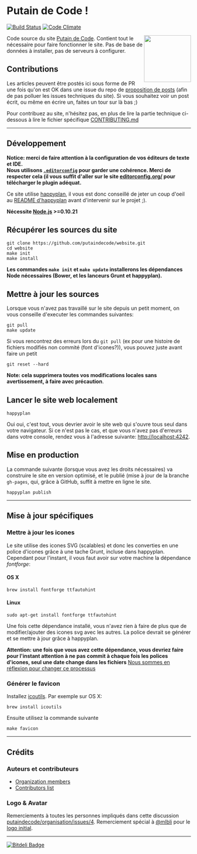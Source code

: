 # Putain de Code !


[![Build Status](https://travis-ci.org/putaindecode/website.png?branch=master)](https://travis-ci.org/putaindecode/website)
[![Code Climate](https://codeclimate.com/github/putaindecode/website.png)](https://codeclimate.com/github/putaindecode/website)

<img align="right" alt="" src="https://raw.github.com/putaindecode/website/master/src/assets/_images/p!-logo--no-bubble-512--trim.png" width="128">

Code source du site [Putain de Code](http://putaindecode.fr/).
Contient tout le nécessaire pour faire fonctionner le site.
Pas de base de données à installer, pas de serveurs à configurer.

## Contributions

Les articles peuvent être postés ici sous forme de PR une fois qu'on est OK dans une
issue du repo de [proposition de posts](https://github.com/putaindecode/propositions-de-posts)
(afin de pas polluer les issues techniques du site).
Si vous souhaitez voir un post écrit, ou même en écrire un, faites un tour sur là bas ;)

Pour contribuez au site, n'hésitez pas, en plus de lire la partie technique ci-dessous
à lire le fichier spécifique [CONTRIBUTING.md](CONTRIBUTING.md)

---

## Développement

__Notice: merci de faire attention à la configuration de vos éditeurs de texte et IDE.  
Nous utilisons [`.editorconfig`](.editorconfig) pour garder une cohérence.
Merci de respecter cela (il vous suffit d'aller sur le site [editorconfig.org/](http://editorconfig.org/) 
pour télécharger le plugin adéquat.__

Ce site utilise [happyplan](https://github.com/happyplan/happyplan),
il vous est donc conseillé de jeter un coup d'oeil au [README d'happyplan](https://github.com/happyplan/happyplan#readme) 
avant d'intervenir sur le projet ;).

**Nécessite [Node.js](http://nodejs.org/) >=0.10.21**

## Récupérer les sources du site

    git clone https://github.com/putaindecode/website.git
    cd website
    make init
    make install

__Les commandes `make init` et `make update` installerons les dépendances Node
nécessaires (Bower, et les lanceurs Grunt et happyplan).__

## Mettre à jour les sources

Lorsque vous n'avez pas travaillé sur le site depuis un petit moment, on vous conseille
d'executer les commandes suivantes:

    git pull
    make update

Si vous rencontrez des erreurs lors du `git pull` (ex pour une histoire de
fichiers modifiés non commité (font d'icones?)), vous pouvez juste avant faire
un petit

    git reset --hard

__Note: cela supprimera toutes vos modifications locales sans avertissement, à
faire avec précaution__.

## Lancer le site web localement

    happyplan

Oui oui, c'est tout, vous devrier avoir le site web qui s'ouvre tous seul dans votre navigateur.
Si ce n'est pas le cas, et que vous n'avez pas d'erreurs dans votre console,
rendez vous à l'adresse suivante: [http://localhost:4242](http://localhost:4242).


## Mise en production

La commande suivante (lorsque vous avez les droits nécessaires) va construire le site
en version optimisé, et le publié (mise à jour de la branche  `gh-pages`, qui,
grâce à GitHub, suffit à mettre en ligne le site.

    happyplan publish

---

## Mise à jour spécifiques

### Mettre à jour les icones

Le site utilise des icones SVG (scalables) et donc les converties en une police d'icones
grâce à une tache Grunt, incluse dans happyplan.
Cependant pour l'instant, il vous faut avoir sur votre machine la dépendance _fontforge_:

#### OS X

    brew install fontforge ttfautohint

#### Linux
    
    sudo apt-get install fontforge ttfautohint

Une fois cette dépendance installé, vous n'avez rien à faire de plus que de modifier/ajouter
des icones svg avec les autres.
La police devrait se générer et se mettre à jour grâce à happyplan.

**Attention: une fois que vous avez cette dépendance, vous devriez faire pour l'instant
attention à ne pas commit à chaque fois les polices d'icones, seul une date change dans les fichiers**
[Nous sommes en réflexion pour changer ce processus](https://github.com/putaindecode/website/issues/69)

### Générer le favicon

Installez [icoutils](http://www.nongnu.org/icoutils/). Par exemple sur OS X:

    brew install icoutils

Ensuite utilisez la commande suivante

    make favicon

---

## Crédits

### Auteurs et contributeurs

* [Organization members](https://github.com/putaindecode?tab=members)
* [Contributors list](https://github.com/putaindecode/website/graphs/contributors)

### Logo & Avatar

Remerciements à toutes les personnes impliqués dans cette discussion [putaindecode/organisation/issues/4](https://github.com/putaindecode/organisation/issues/4).
Remerciement spécial à [@mlbli](https://github.com/mlbli) pour le [logo initial](https://github.com/putaindecode/website/blob/3324cbe7637dacd1f42a412c1085431a2d551928/src/assets/_images/p!-logos.png).

--- 

[![Bitdeli Badge](https://d2weczhvl823v0.cloudfront.net/putaindecode/website/trend.png)](https://bitdeli.com/free "Bitdeli Badge")

